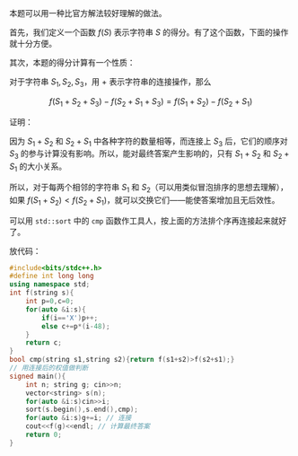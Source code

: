 本题可以用一种比官方解法较好理解的做法。

首先，我们定义一个函数 $f(S)$ 表示字符串 $S$ 的得分。有了这个函数，下面的操作就十分方便。

其次，本题的得分计算有一个性质：

对于字符串 $S_1,S_2,S_3$，用 $+$ 表示字符串的连接操作，那么

$$f(S_1+S_2+S_3)-f(S_2+S_1+S_3)=f(S_1+S_2)-f(S_2+S_1)$$

证明：

因为 $S_1+S_2$ 和 $S_2+S_1$ 中各种字符的数量相等，而连接上 $S_3$ 后，它们的顺序对 $S_3$ 的参与计算没有影响。所以，能对最终答案产生影响的，只有 $S_1+S_2$ 和 $S_2+S_1$ 的大小关系。

所以，对于每两个相邻的字符串 $S_1$ 和 $S_2$（可以用类似冒泡排序的思想去理解），如果 $f(S_1+S_2)<f(S_2+S_1)$，就可以交换它们——能使答案增加且无后效性。

可以用 `std::sort` 中的 `cmp` 函数作工具人，按上面的方法排个序再连接起来就好了。

放代码：

```cpp
#include<bits/stdc++.h>
#define int long long
using namespace std;
int f(string s){
    int p=0,c=0;
    for(auto &i:s){
        if(i=='X')p++;
        else c+=p*(i-48);
    }
    return c;
}
bool cmp(string s1,string s2){return f(s1+s2)>f(s2+s1);}
// 用连接后的权值做判断
signed main(){
    int n; string g; cin>>n;
    vector<string> s(n);
    for(auto &i:s)cin>>i;
    sort(s.begin(),s.end(),cmp);
    for(auto &i:s)g+=i; // 连接
    cout<<f(g)<<endl; // 计算最终答案
    return 0;
}
```